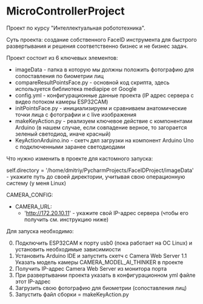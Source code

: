# MicroControllerProject

Проект по курсу "Интеллектуальная робототехника". 

Суть проекта: создание собственного FaceID инструмента для быстрого развертывания и решения соответственно бизнес и не бизнес задач. 

Проект состоит из 6 ключевых элементов: 
- imageData - папка в которую мы должны положить фотографию для сопоставления по биометрии лиц
- compareResultPointsFace.py - основной код скрипта, здесь используется библиотека mediapipe от Google
- config.yml - конфигурационные данные проекта (IP адрес сервера с видео потоком камеры ESP32CAM)
- initPointsFace.py - инициализируем и сравниваем анатомические точки лица с фотографии и с live изображения
- makeKeyAction.py - реализуем ключевое действие с компонентами Arduino (в нашем случае, если совпадение верное, то загорается зеленый светодиод, иначе красный)
- KeyActionArduino.ino - скетч дял загрузки на компонент Arduino Uno с подключенными заранее светодиодами

Что нужно изменить в проекте для кастомного запуска: 

self.directory = '/home/dmitriy/PycharmProjects/FaceIDProject/imageData' - укажите путь до своей директории, учитывая свою операционную систему (у меня Linux)

CAMERA_CONFIG:
  - CAMERA_URL:
      - 'http://172.20.10.11' - укажите свой IP-адрес сервера (чтобы его получить см. инструкцию ниже)
   

Для запуска необходимо: 

0. Подключить ESP32CAM к порту usb0 (пока работает на ОС Linux) и установить необходимые зависимиости
1. Установить Arduino IDE и запустить скетч с Camera Web Server
	1.1 Указать модель камеры CAMERA_MODEL_AI_THINKER в проекте
2. Получить IP-адрес Camera Web Server из монитора порта
3. При развертывании проекта указать в конфигурационном yml файле этот IP-адрес
4. Загрузить свою фотографию для биометрии (сопоставления лиц)
5. Запустить файл сборки = makeKeyAction.py 
	
